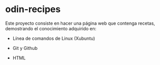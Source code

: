 # odin-recipes
Este proyecto consiste en hacer una página web que contenga recetas, demostrando el conocimiento adquirido en:

* Línea de comandos de Linux (Xubuntu)

* Git y Github

* HTML